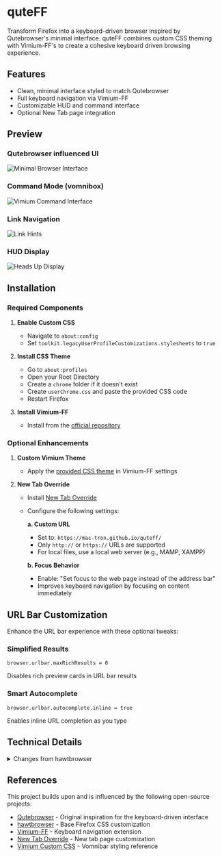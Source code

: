 # quteFF

Transform Firefox into a keyboard-driven browser inspired by Qutebrowser's minimal interface. quteFF combines custom CSS theming with Vimium-FF's to create a cohesive keyboard driven browsing experience.

## Features

- Clean, minimal interface styled to match Qutebrowser
- Full keyboard navigation via Vimium-FF
- Customizable HUD and command interface
- Optional New Tab page integration

## Preview

### Qutebrowser influenced UI
![Minimal Browser Interface](https://github.com/user-attachments/assets/f5be697d-4815-48fa-97c1-9ffed6c3015c)

### Command Mode (vomnibox)
![Vimium Command Interface](https://github.com/user-attachments/assets/2fbc341f-d27e-4722-bc42-7f3351f169ad)

### Link Navigation
![Link Hints](https://github.com/user-attachments/assets/9d970671-e209-40e5-950e-cb7ff8708ba5)

### HUD Display
![Heads Up Display](https://github.com/user-attachments/assets/e5f320f7-cbec-4ebe-92a8-e214c59b2532)

## Installation

### Required Components

1. **Enable Custom CSS**
   - Navigate to `about:config`
   - Set `toolkit.legacyUserProfileCustomizations.stylesheets` to `true`

2. **Install CSS Theme**
   - Go to `about:profiles`
   - Open your Root Directory
   - Create a `chrome` folder if it doesn't exist
   - Create `userChrome.css` and paste the provided CSS code
   - Restart Firefox

3. **Install Vimium-FF**
   - Install from the [official repository](https://github.com/philc/vimium/)

### Optional Enhancements

1. **Custom Vimium Theme**
   - Apply the [provided CSS theme](https://github.com/mac-tron/quteff/blob/main/vimium-ff.css) in Vimium-FF settings

2. **New Tab Override**
   - Install [New Tab Override](https://github.com/cadeyrn/newtaboverride)
   - Configure the following settings:
     
     **a. Custom URL**
     - Set to: `https://mac-tron.github.io/quteff/`
     - Only `http://` or `https://` URLs are supported
     - For local files, use a local web server (e.g., MAMP, XAMPP)
     
     **b. Focus Behavior**
     - Enable: "Set focus to the web page instead of the address bar"
     - Improves keyboard navigation by focusing on content immediately

## URL Bar Customization

Enhance the URL bar experience with these optional tweaks:

### Simplified Results
```
browser.urlbar.maxRichResults = 0
```
Disables rich preview cards in URL bar results

### Smart Autocomplete
```
browser.urlbar.autocomplete.inline = true
```
Enables inline URL completion as you type

## Technical Details

<details>
<summary>Changes from hawtbrowser</summary>

Key improvements over the original [hawtbrowser](https://github.com/IanLeCorbeau/hawtbrowser) theme:

### Interface Refinements
- Consistent toolbar and button sizing
- Improved extension icon handling
- Enhanced tab highlighting with purple accents
- Standardized spacing and alignment

### Technical Updates
- Added aspect-ratio properties for better scaling
- Improved icon containment and scaling
- Enhanced extension button layout
- Standardized height variable usage

</details>

## References

This project builds upon and is influenced by the following open-source projects:

- [Qutebrowser](https://www.qutebrowser.org/) - Original inspiration for the keyboard-driven interface
- [hawtbrowser](https://github.com/IanLeCorbeau/hawtbrowser) - Base Firefox CSS customization
- [Vimium-FF](https://github.com/philc/vimium/) - Keyboard navigation extension
- [New Tab Override](https://github.com/cadeyrn/newtaboverride) - New tab page customization
- [Vimium Custom CSS](https://github.com/okaihe/vomnibar-custom-css) - Vomnibar styling reference
